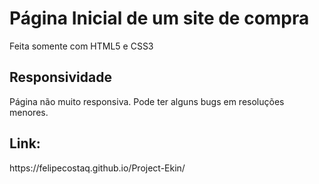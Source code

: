 <h1>Página Inicial de um site de compra</h1>
<p>Feita somente com HTML5 e CSS3</p>
<h2>Responsividade</h2>
 <p>Página não muito responsiva. Pode ter alguns bugs em resoluções menores.</p>
<h2>Link:</h2>
<p>https://felipecostaq.github.io/Project-Ekin/</p>
